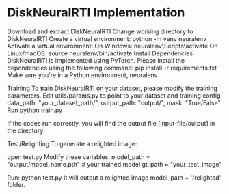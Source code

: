 # DiskNeuralRTI Implementation
Download and extract DiskNeuralRTI
Change working directory to DiskNeuralRTI
Create a virtual environment: 
    python -m venv neuralenv
Activate a virtual environment:
    On Windows:
       neuralenv\Scripts\activate
    On Linux/macOS:
       source neuralenv/bin/activate
Install Dependencies
DiskNeuralRTI is implemented using PyTorch. Please install the dependencies using the following command:
  pip install -r requirements.txt
Make sure you're in a Python environment, neuralenv

Training
To train DiskNeuralRTI on your dataset, please modify the training parameters.
Edit utils/params.py to point to your dataset and training config.
    data_path: "your_dataset_path/",
    output_path: "output/",
    mask: "True/False"
Run 
python train.py

If the codes run correctly, you will find the output file [input-file/output] in the directory

Test/Relighting
To generate a relighted image:

open test.py
Modify these variables:
model_path = "output/model_name.pth"  # your trained model
gt_path = "your_test_image"

Run:
python test.py
It will output a relighted image model_path + '/relighted' folder.




